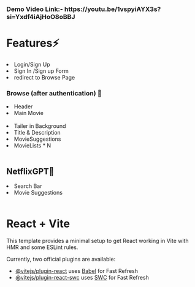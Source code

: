 <h3>Demo Video Link:- https://youtu.be/1vspyiAYX3s?si=Yxdf4iAjHoO8oBBJ</h3>
<h1>Features⚡</h1>
  <li>Login/Sign Up <br></li>
  <li>Sign In /Sign up Form <br></li>
  <li>redirect to Browse Page <br></li>
<h3>Browse (after authentication) 🚀</h3>
  <li>Header </li>
  <li>Main Movie </li><br>
  <li>Tailer in Background</li> 
  <li>Title & Description</li>
  <li>MovieSuggestions</li>
  <li>MovieLists * N </li><br>
<h2>NetflixGPT🧠</h2>
  <li>Search Bar </li>
  <li>Movie Suggestions</li> <br>


# React + Vite

This template provides a minimal setup to get React working in Vite with HMR and some ESLint rules.

Currently, two official plugins are available:

- [@vitejs/plugin-react](https://github.com/vitejs/vite-plugin-react/blob/main/packages/plugin-react/README.md) uses [Babel](https://babeljs.io/) for Fast Refresh
- [@vitejs/plugin-react-swc](https://github.com/vitejs/vite-plugin-react-swc) uses [SWC](https://swc.rs/) for Fast Refresh
